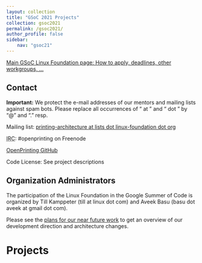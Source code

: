 ```yaml
---
layout: collection
title: "GSoC 2021 Projects"
collection: gsoc2021
permalink: /gsoc2021/
author_profile: false
sidebar:
    nav: "gsoc21"
---
```

<div>

<p>
<a href="https://wiki.linuxfoundation.org/gsoc/google-summer-code-2020" title="gsoc:google-summer-code-2020">Main GSoC Linux Foundation page: How to apply, deadlines, other workgroups, ...</a>
</p>

</div>

<h2>Contact</h2>
<div>

<p>
<strong>Important:</strong> We protect the e-mail addresses of our mentors and mailing lists against spam bots. Please replace all occurrences of “ at ” and “ dot ” by “@” and “.” resp.
</p>

<p>
Mailing list: <a href="http://lists.linux-foundation.org/mailman/listinfo/printing-architecture" title="http://lists.linux-foundation.org/mailman/listinfo/printing-architecture"  rel="nofollow">printing-architecture at lists dot linux-foundation dot org</a>
</p>

<p>
<abbr title="Internet Relay Chat">IRC</abbr>: #openprinting on Freenode
</p>

<p>
<a href="https://github.com/OpenPrinting" title="https://github.com/OpenPrinting"  rel="nofollow">OpenPrinting GitHub</a>
</p>

<p>
Code License: See project descriptions
</p>

</div>

<h2>Organization Administrators</h2>
<div>

<p>
The participation of the Linux Foundation in the Google Summer of Code is organized by Till Kamppeter (till at linux dot com) and Aveek Basu (basu dot aveek at gmail dot com).
</p>

</div>

<p>
Please see the <a href="https://openprinting.github.io/OpenPrinting-News-November-2019/#future-work-of-openprinting-printerscanner-applications-and-ipp-system-service" class="urlextern" title="https://openprinting.github.io/OpenPrinting-News-November-2019/#future-work-of-openprinting-printerscanner-applications-and-ipp-system-service"  rel="nofollow">plans for our near future work</a> to get an overview of our development direction and architecture changes.
</p>

<h1>Projects</h1>
<div class="entries-">

